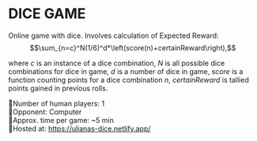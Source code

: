 # DICE GAME
 
 Online game with dice. Involves calculation of Expected Reward:
$$\sum_{n=c}^N(1/6)^d*\left(score(n)+certainReward\right),$$

 where $`c`$ is an instance of a dice combination, $`N`$ is all possible dice combinations for dice in game, $`d`$ is a number of dice in game, $`score`$ is a function counting points for a dice combination $`n`$, $`certainReward`$ is tallied points gained in previous rolls.   
 
 🎲Number of human players: 1  
 🎲Opponent: Computer  
 🎲Approx. time per game: ~5 min  
 🎲Hosted at: https://ulianas-dice.netlify.app/  



 
